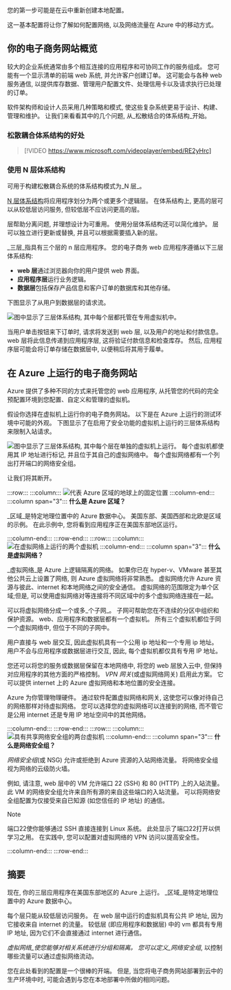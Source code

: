 您的第一步可能是在云中重新创建本地配置。

这一基本配置将让你了解如何配置网络, 以及网络流量在 Azure 中的移动方式。

## <a name="your-e-commerce-site-at-a-glance"></a>你的电子商务网站概览

较大的企业系统通常由多个相互连接的应用程序和可协同工作的服务组成。 您可能有一个显示清单的前端 web 系统, 并允许客户创建订单。 这可能会与各种 web 服务通信, 以提供库存数据、管理用户配置文件、处理信用卡以及请求执行已处理的订单。

软件架构师和设计人员采用几种策略和模式, 使这些复杂系统更易于设计、构建、管理和维护。 让我们来看看其中的几个问题, 从_松散结合的体系结构_开始。

### <a name="benefits-of-loosely-coupled-architectures"></a>松散耦合体系结构的好处

> [!VIDEO https://www.microsoft.com/videoplayer/embed/RE2yHrc]

### <a name="using-an-n-tier-architecture"></a>使用 N 层体系结构

可用于构建松散耦合系统的体系结构模式为_N 层_。

[N 层体系结构](https://docs.microsoft.com/azure/architecture/guide/architecture-styles/n-tier)将应用程序划分为两个或更多个逻辑层。 在体系结构上, 更高的层可以从较低层访问服务, 但较低层不应访问更高的层。

层帮助分离问题, 并理想设计为可重用。 使用分层体系结构还可以简化维护。 层可以独立进行更新或替换, 并且可以根据需要插入新的层。

_三层_指具有三个层的 n 层应用程序。 您的电子商务 web 应用程序遵循以下三层体系结构:

* **web 层**通过浏览器向你的用户提供 web 界面。
* **应用程序层**运行业务逻辑。
* **数据层**包括保存产品信息和客户订单的数据库和其他存储。

下图显示了从用户到数据层的请求流。

![图中显示了三层体系结构, 其中每个层都托管在专用虚拟机中。](../media/2-three-tier.png)

当用户单击按钮来下订单时, 请求将发送到 web 层, 以及用户的地址和付款信息。 web 层将此信息传递到应用程序层, 这将验证付款信息和检查库存。 然后, 应用程序层可能会将订单存储在数据层中, 以便稍后将其用于履单。

## <a name="your-e-commerce-site-running-on-azure"></a>在 Azure 上运行的电子商务网站

Azure 提供了多种不同的方式来托管您的 web 应用程序, 从托管您的代码的完全预配置环境到您配置、自定义和管理的虚拟机。

假设你选择在虚拟机上运行你的电子商务网站。 以下是在 Azure 上运行的测试环境中可能的外观。 下图显示了在启用了安全功能的虚拟机上运行的三层体系结构来限制入站请求。 

![图中显示了三层体系结构, 其中每个层在单独的虚拟机上运行。 每个虚拟机都使用其 IP 地址进行标记, 并且位于其自己的虚拟网络中。 每个虚拟网络都有一个列出打开端口的网络安全组。](../media/2-test-deployment.png)

让我们将其断开。

:::row:::
  :::column:::
    ![代表 Azure 区域的地球上的固定位置](../media/2-azure-region.png)
  :::column-end:::
    :::column span="3":::
**什么是 Azure 区域？**

_区域_是特定地理位置中的 Azure 数据中心。 美国东部、美国西部和北欧是区域的示例。 在此示例中, 您将看到应用程序正在美国东部地区运行。

  :::column-end:::
:::row-end:::
:::row:::
  :::column:::
    ![在虚拟网络上运行的两个虚拟机](../media/2-azure-vnet.png)
  :::column-end:::
    :::column span="3":::
**什么是虚拟网络？**

_虚拟网络_是 Azure 上逻辑隔离的网络。 如果你已在 hyper-v、VMware 甚至其他公共云上设置了网络, 则 Azure 虚拟网络将非常熟悉。 虚拟网络允许 Azure 资源与彼此、internet 和本地网络之间的安全通信。 虚拟网络的范围限定为单个区域;但是, 可以使用虚拟网络对等连接将不同区域中的多个虚拟网络连接在一起。 

可以将虚拟网络分成一个或多_个子网_。 子网可帮助您在不连续的分区中组织和保护资源。 web、应用程序和数据层都有一个虚拟机。 所有三个虚拟机都位于同一个虚拟网络中, 但位于不同的子网中。

用户直接与 web 层交互, 因此虚拟机具有一个公用 ip 地址和一个专用 ip 地址。 用户不会与应用程序或数据层进行交互, 因此, 每个虚拟机都仅具有专用 IP 地址。

您还可以将您的服务或数据层保留在本地网络中, 将您的 web 层放入云中, 但保持对应用程序的其他方面的严格控制。 _VPN 网关_(或虚拟网络网关) 启用此方案。 它可以提供 internet 上的 Azure 虚拟网络和本地位置的安全连接。

Azure 为你管理物理硬件。 通过软件配置虚拟网络和网关, 这使您可以像对待自己的网络那样对待虚拟网络。 您可以选择您的虚拟网络可以连接到的网络, 而不管它是公用 internet 还是专用 IP 地址空间中的其他网络。

  :::column-end:::
:::row-end:::
:::row:::
  :::column:::
    ![具有共享网络安全组的两台虚拟机](../media/2-azure-nsg.png)
  :::column-end:::
    :::column span="3":::
**什么是网络安全组？**

_网络安全组_(或 NSG) 允许或拒绝到 Azure 资源的入站网络流量。 将网络安全组视为网络的云级防火墙。

例如, 请注意, web 层中的 VM 允许端口 22 (SSH) 和 80 (HTTP) 上的入站流量。 此 VM 的网络安全组允许来自所有源的来自这些端口的入站流量。 可以将网络安全组配置为仅接受来自已知源 (如您信任的 IP 地址) 的通信。

> [!NOTE]
> 端口22使你能够通过 SSH 直接连接到 Linux 系统。 此处显示了端口22打开以供学习之用。 在实践中, 您可以配置对虚拟网络的 VPN 访问以提高安全性。

  :::column-end:::
:::row-end:::

## <a name="summary"></a>摘要

现在, 你的三层应用程序在美国东部地区的 Azure 上运行。 _区域_是特定地理位置中的 Azure 数据中心。

每个层只能从较低层访问服务。 在 web 层中运行的虚拟机具有公共 IP 地址, 因为它接收来自 internet 的流量。 较低层 (即应用程序和数据层) 中的 vm 都具有专用 IP 地址, 因为它们不会直接通过 internet 进行通信。

_虚拟网络_使您能够对相关系统进行分组和隔离。 您可以定义_网络安全组_, 以控制哪些流量可以通过虚拟网络流动。

您在此处看到的配置是一个很棒的开端。 但是, 当您将电子商务网站部署到云中的生产环境中时, 可能会遇到与您在本地部署中所做的相同问题。    